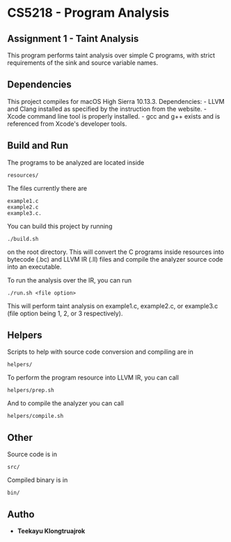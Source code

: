 # CS5218 - Program Analysis
## Assignment 1 - Taint Analysis

This program performs taint analysis over simple C programs, with strict requirements of the sink and source variable names.

## Dependencies

This project compiles for macOS High Sierra 10.13.3.
Dependencies:
    -   LLVM and Clang installed as specified by the instruction from the website.
    -   Xcode command line tool is properly installed.
    -   gcc and g++ exists and is referenced from Xcode's developer tools.

## Build and Run

The programs to be analyzed are located inside
```
resources/
```
The files currently there are

```
example1.c
example2.c
example3.c.
```

You can build this project by running
```
./build.sh
```
on the root directory. This will convert the C programs inside resources into bytecode (.bc) and LLVM IR (.ll) files and compile the analyzer source code into an executable.

To run the analysis over the IR, you can run
```
./run.sh <file option>
```
This will perform taint analysis on example1.c, example2.c, or example3.c (file option being 1, 2, or 3 respectively).

## Helpers

Scripts to help with source code conversion and compiling are in
```
helpers/
```
To perform the program resource into LLVM IR, you can call
```
helpers/prep.sh
```
And to compile the analyzer you can call
```
helpers/compile.sh
```

## Other

Source code is in
```
src/
```

Compiled binary is in
```
bin/
```

## Autho

* **Teekayu Klongtruajrok**
